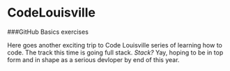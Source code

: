 # CodeLouisville
###GitHub Basics exercises

Here goes another exciting trip to Code Louisville series of learning how to code. The track this time is going full stack. *Stack?* Yay, hoping to be in top form and in shape as a serious devloper by end of this year.

